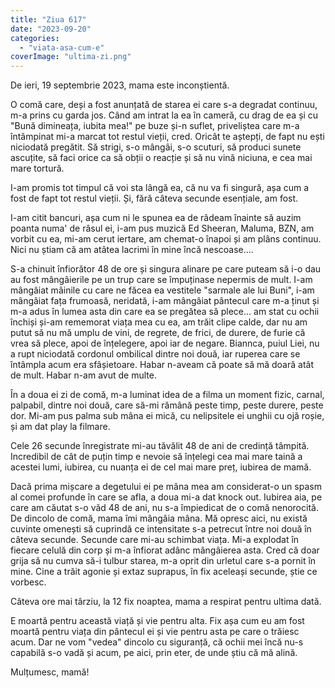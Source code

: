 ```yaml
---
title: "Ziua 617"
date: "2023-09-20"
categories: 
  - "viata-asa-cum-e"
coverImage: "ultima-zi.png"
---
```


De ieri, 19 septembrie 2023, mama este inconștientă.

O comă care, deși a fost anunțată de starea ei care s-a degradat continuu, m-a prins cu garda jos. Când am intrat la ea în cameră, cu drag de ea și cu "Bună dimineața, iubita mea!" pe buze și-n suflet, priveliștea care m-a întâmpinat mi-a marcat tot restul vieții, cred. Oricât te aștepți, de fapt nu ești niciodată pregătit. Să strigi, s-o mângâi, s-o scuturi, să produci sunete ascuțite, să faci orice ca să obții o reacție și să nu vină niciuna, e cea mai mare tortură.

I-am promis tot timpul că voi sta lângă ea, că nu va fi singură, așa cum a fost de fapt tot restul vieții. Și, fără câteva secunde esențiale, am fost.

I-am citit bancuri, așa cum ni le spunea ea de râdeam înainte să auzim poanta numa' de râsul ei, i-am pus muzică Ed Sheeran, Maluma, BZN, am vorbit cu ea, mi-am cerut iertare, am chemat-o înapoi și am plâns continuu. Nici nu știam că am atâtea lacrimi în mine încă nescoase....

S-a chinuit înfiorător 48 de ore și singura alinare pe care puteam să i-o dau au fost mângâierile pe un trup care se împuținase nepermis de mult. I-am mângâiat mâinile cu care ne făcea ea vestitele "sarmale ale lui Buni", i-am mângâiat fața frumoasă, neridată, i-am mângâiat pântecul care m-a ținut și m-a adus în lumea asta din care ea se pregătea să plece... am stat cu ochii închiși și-am rememorat viața mea cu ea, am trăit clipe calde, dar nu am putut să nu mă umplu de vini, de regrete, de frici, de durere, de furie că vrea să plece, apoi de înțelegere, apoi iar de negare. Biannca, puiul Liei, nu a rupt niciodată cordonul ombilical dintre noi două, iar ruperea care se întâmpla acum era sfâșietoare. Habar n-aveam că poate să mă doară atât de mult. Habar n-am avut de multe.

În a doua ei zi de comă, m-a luminat idea de a filma un moment fizic, carnal, palpabil, dintre noi două, care să-mi rămână peste timp, peste durere, peste dor. Mi-am pus palma sub mâna ei mică, cu nelipsitele ei unghii cu ojă roșie, și am dat play la filmare.

Cele 26 secunde înregistrate mi-au tăvălit 48 de ani de credință tâmpită. Incredibil de cât de puțin timp e nevoie să înțelegi cea mai mare taină a acestei lumi, iubirea, cu nuanța ei de cel mai mare preț, iubirea de mamă.

Dacă prima mișcare a degetului ei pe mâna mea am considerat-o un spasm al comei profunde în care se afla, a doua mi-a dat knock out. Iubirea aia, pe care am căutat s-o văd 48 de ani, nu s-a împiedicat de o comă nenorocită. De dincolo de comă, mama îmi mângâia mâna. Mă opresc aici, nu există cuvinte omenești să cuprindă ce intensitate s-a petrecut între noi două în câteva secunde. Secunde care mi-au schimbat viața. Mi-a explodat în fiecare celulă din corp și m-a înfiorat adânc mângâierea asta. Cred că doar grija să nu cumva să-i tulbur starea, m-a oprit din urletul care s-a pornit în mine. Cine a trăit agonie și extaz suprapus, în fix aceleași secunde, știe ce vorbesc.

Câteva ore mai târziu, la 12 fix noaptea, mama a respirat pentru ultima dată.

E moartă pentru această viață și vie pentru alta. Fix așa cum eu am fost moartă pentru viața din pântecul ei și vie pentru asta pe care o trăiesc acum. Dar ne vom "vedea" dincolo cu siguranță, că ochii mei încă nu-s capabilă s-o vadă și acum, pe aici, prin eter, de unde știu că mă alină.

Mulțumesc, mamă!
